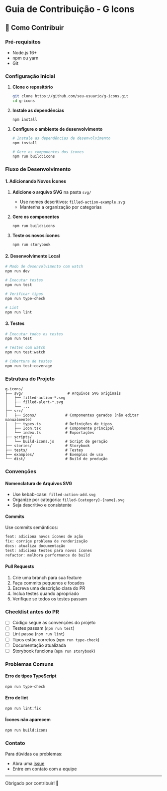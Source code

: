 # Guia de Contribuição - G Icons

## 🚀 Como Contribuir

### Pré-requisitos

- Node.js 16+ 
- npm ou yarn
- Git

### Configuração Inicial

1. **Clone o repositório**
   ```bash
   git clone https://github.com/seu-usuario/g-icons.git
   cd g-icons
   ```

2. **Instale as dependências**
   ```bash
   npm install
   ```

3. **Configure o ambiente de desenvolvimento**
   ```bash
   # Instale as dependências de desenvolvimento
   npm install
   
   # Gere os componentes dos ícones
   npm run build:icons
   ```

### Fluxo de Desenvolvimento

#### 1. Adicionando Novos Ícones

1. **Adicione o arquivo SVG** na pasta `svg/`
   - Use nomes descritivos: `filled-action-example.svg`
   - Mantenha a organização por categorias

2. **Gere os componentes**
   ```bash
   npm run build:icons
   ```

3. **Teste os novos ícones**
   ```bash
   npm run storybook
   ```

#### 2. Desenvolvimento Local

```bash
# Modo de desenvolvimento com watch
npm run dev

# Executar testes
npm run test

# Verificar tipos
npm run type-check

# Lint
npm run lint
```

#### 3. Testes

```bash
# Executar todos os testes
npm run test

# Testes com watch
npm run test:watch

# Cobertura de testes
npm run test:coverage
```

### Estrutura do Projeto

```
g-icons/
├── svg/                    # Arquivos SVG originais
│   ├── filled-action-*.svg
│   ├── filled-alert-*.svg
│   └── ...
├── src/
│   ├── icons/             # Componentes gerados (não editar manualmente)
│   ├── types.ts           # Definições de tipos
│   ├── Icon.tsx           # Componente principal
│   └── index.ts           # Exportações
├── scripts/
│   └── build-icons.js     # Script de geração
├── stories/               # Storybook
├── tests/                 # Testes
├── examples/              # Exemplos de uso
└── dist/                  # Build de produção
```

### Convenções

#### Nomenclatura de Arquivos SVG

- Use kebab-case: `filled-action-add.svg`
- Organize por categoria: `filled-{category}-{name}.svg`
- Seja descritivo e consistente

#### Commits

Use commits semânticos:

```bash
feat: adiciona novos ícones de ação
fix: corrige problema de renderização
docs: atualiza documentação
test: adiciona testes para novos ícones
refactor: melhora performance do build
```

#### Pull Requests

1. Crie uma branch para sua feature
2. Faça commits pequenos e focados
3. Escreva uma descrição clara do PR
4. Inclua testes quando apropriado
5. Verifique se todos os testes passam

### Checklist antes do PR

- [ ] Código segue as convenções do projeto
- [ ] Testes passam (`npm run test`)
- [ ] Lint passa (`npm run lint`)
- [ ] Tipos estão corretos (`npm run type-check`)
- [ ] Documentação atualizada
- [ ] Storybook funciona (`npm run storybook`)

### Problemas Comuns

#### Erro de tipos TypeScript
```bash
npm run type-check
```

#### Erro de lint
```bash
npm run lint:fix
```

#### Ícones não aparecem
```bash
npm run build:icons
```

### Contato

Para dúvidas ou problemas:
- Abra uma [issue](https://github.com/seu-usuario/g-icons/issues)
- Entre em contato com a equipe

---

Obrigado por contribuir! 🎉 